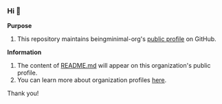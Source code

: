 ### Hi 👋

**Purpose**  
1. This repository maintains beingminimal-org's [public profile](https://github.com/beingminimal-org?view_as=public) on GitHub.

**Information**  
1. The content of [README.md](https://github.com/beingminimal-org/.github/blob/main/profile/README.md) will appear on this organization's public profile.  
2. You can learn more about organization profiles [here](https://docs.github.com/en/organizations/collaborating-with-groups-in-organizations/customizing-your-organizations-profile).

Thank you!